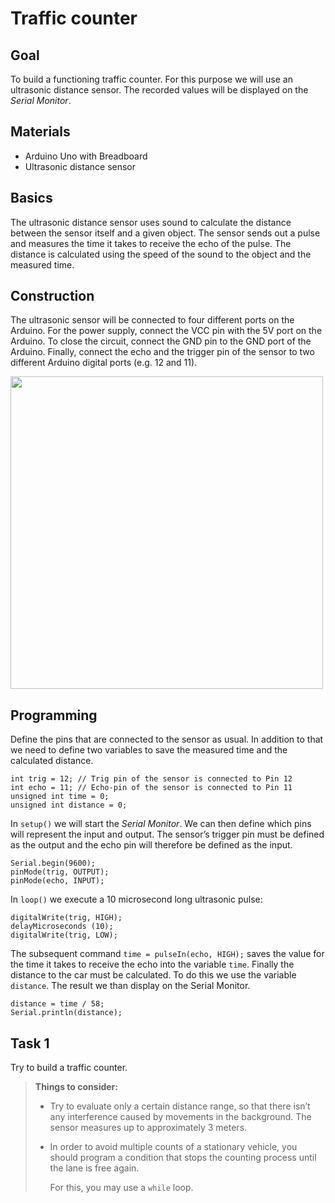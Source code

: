 # Traffic counter

## Goal
To build a functioning traffic counter.
For this purpose we will use an ultrasonic distance sensor.
The recorded values ​​will be displayed on the *Serial Monitor*.

## Materials
* Arduino Uno with Breadboard
* Ultrasonic distance sensor

## Basics
The ultrasonic distance sensor uses sound to calculate the distance between the sensor itself and a given object.
The sensor sends out a pulse and measures the time it takes to receive the echo of the pulse.
The distance is calculated using the speed of the sound to the object and the measured time.

## Construction
The ultrasonic sensor will be connected to four different ports on the Arduino.
For the power supply, connect the VCC pin with the 5V port on the Arduino.
To close the circuit, connect the GND pin to the GND port of the Arduino.
Finally, connect the echo and the trigger pin of the sensor to two different Arduino digital ports (e.g. 12 and 11).

<Img src = "https://raw.githubusercontent.com/sensebox/resources/master/images/edu/Verkehrszaehler.jpg" width = "500" />

## Programming
Define the pins that are connected to the sensor as usual.
In addition to that we need to define two variables to save the measured time and the calculated distance.

```arduino
int trig = 12; // Trig pin of the sensor is connected to Pin 12
int echo = 11; // Echo-pin of the sensor is connected to Pin 11
unsigned int time = 0;
unsigned int distance = 0;
```

In `setup()` we will start the *Serial Monitor*.
We can then define which pins will represent the input and output.
The sensor’s trigger pin must be defined as the output and the echo pin will therefore be defined as the input.

```arduino
Serial.begin(9600);
pinMode(trig, OUTPUT);
pinMode(echo, INPUT);
```

In `loop()` we execute a 10 microsecond long ultrasonic pulse:

```arduino
digitalWrite(trig, HIGH);
delayMicroseconds (10);
digitalWrite(trig, LOW);
```

The subsequent command `time = pulseIn(echo, HIGH);` saves the value for the time it takes to receive the echo into the variable `time`.
Finally the distance to the car must be calculated.
To do this we use the variable `distance`.
The result we than display on the Serial Monitor.

```arduino
distance = time / 58;
Serial.println(distance);
```

## Task 1
Try to build a traffic counter.

> **Things to consider:**
>
> - Try to evaluate only a certain distance range, so that there isn’t any interference caused by movements in the background. The sensor measures up to approximately 3 meters.
> - In order to avoid multiple counts of a stationary vehicle, you should program a condition that stops the counting process until the lane is free again.
>
>    For this, you may use a `while` loop.

